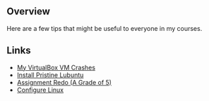 ## Overview

Here are a few tips that might be useful to everyone in my courses.

## Links

- [My VirtualBox VM Crashes](VirtualBoxVmCrash.html)
- [Install Pristine Lubuntu](InstallPristingLubuntu.html)
- [Assignment Redo (A Grade of 5)](AssignmentRedo.md)
- [Configure Linux][cl]

[cl]: https://www.elvenware.com/charlie/os/linux/ConfigureLinux.html
